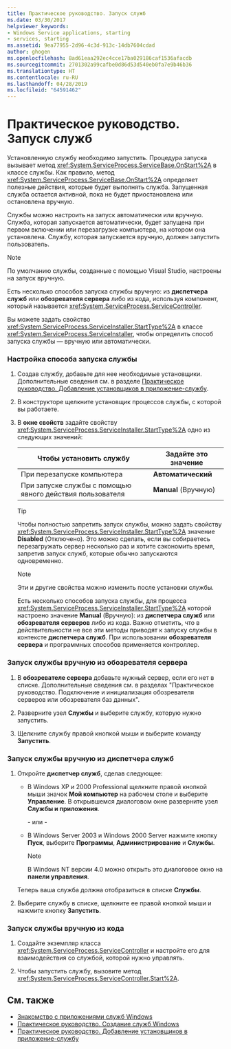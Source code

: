 ```yaml
---
title: Практическое руководство. Запуск служб
ms.date: 03/30/2017
helpviewer_keywords:
- Windows Service applications, starting
- services, starting
ms.assetid: 9ea77955-2d96-4c3d-913c-14db7604cdad
author: ghogen
ms.openlocfilehash: 8ad61eaa292ec4cce17ba029186caf1536afacdb
ms.sourcegitcommit: 2701302a99cafbe0d86d53d540eb0fa7e9b46b36
ms.translationtype: HT
ms.contentlocale: ru-RU
ms.lasthandoff: 04/28/2019
ms.locfileid: "64591462"
---
```

# <a name="how-to-start-services"></a>Практическое руководство. Запуск служб
Установленную службу необходимо запустить. Процедура запуска вызывает метод <xref:System.ServiceProcess.ServiceBase.OnStart%2A> в классе службы. Как правило, метод <xref:System.ServiceProcess.ServiceBase.OnStart%2A> определяет полезные действия, которые будет выполнять служба. Запущенная служба остается активной, пока не будет приостановлена или остановлена вручную.  
  
 Службы можно настроить на запуск автоматически или вручную. Служба, которая запускается автоматически, будет запущена при первом включении или перезагрузке компьютера, на котором она установлена. Службу, которая запускается вручную, должен запустить пользователь.  
  
> [!NOTE]
>  По умолчанию службы, созданные с помощью Visual Studio, настроены на запуск вручную.  
  
 Есть несколько способов запуска службы вручную: из **диспетчера служб** или **обозревателя сервера** либо из кода, используя компонент, который называется <xref:System.ServiceProcess.ServiceController>.  
  
 Вы можете задать свойство <xref:System.ServiceProcess.ServiceInstaller.StartType%2A> в классе <xref:System.ServiceProcess.ServiceInstaller>, чтобы определить способ запуска службы — вручную или автоматически.  
  
### <a name="to-specify-how-a-service-should-start"></a>Настройка способа запуска службы  
  
1. Создав службу, добавьте для нее необходимые установщики. Дополнительные сведения см. в разделе [Практическое руководство. Добавление установщиков в приложение-службу](../../../docs/framework/windows-services/how-to-add-installers-to-your-service-application.md).  
  
2. В конструкторе щелкните установщик процессов службы, с которой вы работаете.  
  
3. В **окне свойств** задайте свойству <xref:System.ServiceProcess.ServiceInstaller.StartType%2A> одно из следующих значений:  
  
    |Чтобы установить службу|Задайте это значение|  
    |----------------------------------|--------------------|  
    |При перезапуске компьютера|**Автоматический**|  
    |При запуске службы с помощью явного действия пользователя|**Manual** (Вручную)|  
  
    > [!TIP]
    >  Чтобы полностью запретить запуск службы, можно задать свойству <xref:System.ServiceProcess.ServiceInstaller.StartType%2A> значение **Disabled** (Отключено). Это можно сделать, если вы собираетесь перезагружать сервер несколько раз и хотите сэкономить время, запретив запуск служб, которые обычно запускаются одновременно.  
  
    > [!NOTE]
    >  Эти и другие свойства можно изменить после установки службы.  
  
     Есть несколько способов запуска службы, для процесса <xref:System.ServiceProcess.ServiceInstaller.StartType%2A> которой настроено значение **Manual** (Вручную): из **диспетчера служб** или **обозревателя серверов** либо из кода. Важно отметить, что в действительности не все эти методы приводят к запуску службы в контексте **диспетчера служб**. При использовании **обозревателя сервера** и программных способов применяется контроллер.  
  
### <a name="to-manually-start-a-service-from-server-explorer"></a>Запуск службы вручную из обозревателя сервера  
  
1. В **обозревателе сервера** добавьте нужный сервер, если его нет в списке. Дополнительные сведения см. в разделах "Практическое руководство. Подключение и инициализация обозревателя серверов или обозревателя баз данных".  
  
2. Разверните узел **Службы** и выберите службу, которую нужно запустить.  
  
3. Щелкните службу правой кнопкой мыши и выберите команду **Запустить**.  
  
### <a name="to-manually-start-a-service-from-services-control-manager"></a>Запуск службы вручную из диспетчера служб  
  
1. Откройте **диспетчер служб**, сделав следующее:  
  
    - В Windows XP и 2000 Professional щелкните правой кнопкой мыши значок **Мой компьютер** на рабочем столе и выберите **Управление**. В открывшемся диалоговом окне разверните узел **Службы и приложения**.  
  
         \- или -  
  
    - В Windows Server 2003 и Windows 2000 Server нажмите кнопку **Пуск**, выберите **Программы**, **Администрирование** и **Службы**.  
  
        > [!NOTE]
        >  В Windows NT версии 4.0 можно открыть это диалоговое окно на **панели управления**.  
  
     Теперь ваша служба должна отобразиться в списке **Службы**.  
  
2. Выберите службу в списке, щелкните ее правой кнопкой мыши и нажмите кнопку **Запустить**.  
  
### <a name="to-manually-start-a-service-from-code"></a>Запуск службы вручную из кода  
  
1. Создайте экземпляр класса <xref:System.ServiceProcess.ServiceController> и настройте его для взаимодействия со службой, которой нужно управлять.  
  
2. Чтобы запустить службу, вызовите метод <xref:System.ServiceProcess.ServiceController.Start%2A>.  
  
## <a name="see-also"></a>См. также

- [Знакомство с приложениями служб Windows](../../../docs/framework/windows-services/introduction-to-windows-service-applications.md)
- [Практическое руководство. Создание служб Windows](../../../docs/framework/windows-services/how-to-create-windows-services.md)
- [Практическое руководство. Добавление установщиков в приложение-службу](../../../docs/framework/windows-services/how-to-add-installers-to-your-service-application.md)
